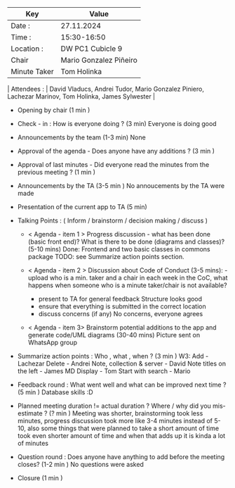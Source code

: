 | Key | Value |
| --- | --- |
| Date : | 27.11.2024 |
| Time : | 15:30-16:50 | 
| Location : | DW PC1 Cubicle 9 |
| Chair | Mario Gonzalez Piñeiro |
| Minute Taker | Tom Holinka |

| Attendees : | David Vladucs, Andrei Tudor, Mario Gonzalez Piniero, Lachezar Marinov, Tom Holinka, James Sylwester |


- Opening by chair (1 min )
- Check - in : How is everyone doing ? (3 min)
    Everyone is doing good
    
- Announcements by the team (1-3 min)
    None

- Approval of the agenda - Does anyone have any additions ? (3 min )
- Approval of last minutes - Did everyone read the minutes from the previous meeting ? (1 min )
- Announcements by the TA (3-5 min )
    No annoucements by the TA were made

- Presentation of the current app to TA (5 min)

- Talking Points : ( Inform / brainstorm / decision making / discuss )
    - < Agenda - item 1 > Progress discussion - what has been done (basic front end)? What is there to be done (diagrams and classes)? (5-10 mins)
        Done: Frontend and two basic classes in commons package
        TODO: see Summarize action points section.

    - < Agenda - item 2 > Discussion about Code of Conduct (3-5 mins): - upload who is a min. taker and a chair in each week in the CoC, what happens when someone who is a minute taker/chair is not available?
        - present to TA for general feedback
            Structure looks good
        - ensure that everything is submitted in the correct location
        - discuss concerns (if any)
            No concerns, everyone agrees

    - < Agenda - item 3> Brainstorm potential additions to the app and generate code/UML diagrams (30-40 mins)
        Picture sent on WhatsApp group

- Summarize action points : Who , what , when ? (3 min )
    W3: Add - Lachezar
        Delete - Andrei
        Note, collection & server - David
        Note titles on the left - James
        MD Display - Tom
        Start with search - Mario

- Feedback round : What went well and what can be improved next time ? (5 min )
    Database skills :D

- Planned meeting duration != actual duration ? Where / why did you mis-estimate ? (? min )
    Meeting was shorter, brainstorming took less minutes, progress discussion took more like 3-4 minutes instead of 5-10, also some things that were planned to take
    a short amount of time took even shorter amount of time and when that adds up it is kinda a lot of minutes

- Question round : Does anyone have anything to add before the meeting closes? (1-2 min )
    No questions were asked

- Closure (1 min )